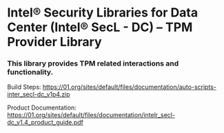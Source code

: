 # Intel® Security Libraries for Data Center (Intel® SecL - DC) – TPM Provider Library
### This library provides TPM related interactions and functionality.

Build Steps: https://01.org/sites/default/files/documentation/auto-scripts-inter_secl-dc_v1p4.zip

Product Documentation: https://01.org/sites/default/files/documentation/intelr_secl-dc_v1.4_product_guide.pdf

